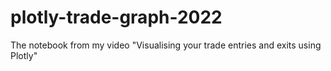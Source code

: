 # plotly-trade-graph-2022
The notebook from my video "Visualising your trade entries and exits using Plotly"
